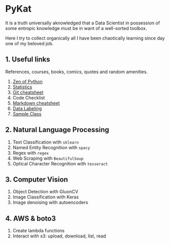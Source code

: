 # PyKat

It is a truth universally aknowledged that a Data Scientist in possession of some entropic knowledge must be in want of a well-sorted toolbox.

Here I try to collect organically all I have been chaotically learning since day one of my beloved job.

## 1. Useful links
References, courses, books, comics, quotes and random amenities.

1. [Zen of Python](https://peps.python.org/pep-0020/#the-zen-of-python)
2. [Statistics](https://xkcd.com/2560/)
3. [Git cheatsheet](https://github.com/kathrinbonamini/portfolio/blob/main/A1_useful_links/GitCheatsheet.md)
4. Code Checklist
5. [Markdown cheatsheet](https://github.com/adam-p/markdown-here/wiki/Markdown-Cheatsheet)
6. [Data Labeling](https://labelstud.io/)
7. [Sample Class](https://github.com/kathrinbonamini/portfolio/blob/main/A1_useful_links/SampleClass.py)

## 2. Natural Language Processing
1. Text Classification with `sklearn`
2. Named Entity Recognition with `spacy`
3. Regex with `regex`
4. Web Scraping with `BeautifulSoup` 
5. Optical Character Recognition with `tesseract`

## 3. Computer Vision
1. Object Detection with GluonCV
2. Image Classification with Keras
3. Image denoising with autoencoders

## 4. AWS & boto3
1. Create lambda functions
2. Interact with s3: upload, download, list, read
